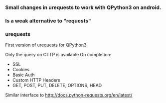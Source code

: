 
### Small changes in urequests to work with QPython3 on android.
### Is a weak alternative to "requests"

### urequests

First version of urequests for QPython3

Only the query on CTTP is available
On completion:

 - SSL
 - Cookies
 - Basic Auth
 - Custom HTTP Headers
 - GET, POST, PUT, DELETE, OPTIONS, HEAD

Similar interface to http://docs.python-requests.org/en/latest/
